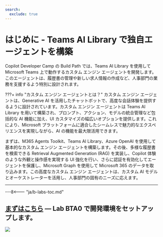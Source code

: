 ```yaml
---
search:
  exclude: true
---
```

# はじめに - Teams AI Library で独自エージェントを構築

Copilot Developer Camp の Build Path では、Teams AI Library を使用して Microsoft Teams 上で動作するカスタム エンジン エージェントを開発します。このエージェントは、履歴書の管理や新しい求人情報の作成など、人事部門の業務を支援するよう特別に設計されます。

???+ info "カスタム エンジン エージェントとは？"
    カスタム エンジン エージェントは、Generative AI を活用したチャットボットで、高度な会話体験を提供するように設計されています。カスタム エンジン エージェントは Teams AI Library を用いて構築され、プロンプト、アクション、モデルの統合管理など包括的な AI 機能に加え、UI カスタマイズの幅広いオプションを提供します。これにより、Microsoft プラットフォームに適合したシームレスで魅力的なエクスペリエンスを実現しながら、AI の機能を最大限活用できます。

まずは、M365 Agents Toolkit、Teams AI Library、Azure OpenAI を使用して基本的なカスタム エンジン エージェントを構築します。その後、多様な履歴書を検索できる Retrieval Augmented Generation (RAG) を実装し、Copilot 体験のような外観と操作感を実現する UI 強化を行い、さらに認証を有効化してエージェントを保護し、Microsoft Graph を使用して Microsoft 365 のデータを取り込みます。この高度なカスタム エンジン エージェントは、カスタム AI モデルとオーケストレーターを活用し、人事部門の固有のニーズに応えます。

<hr />

---8<--- "ja/b-labs-toc.md"
  
## <a href="./00-prerequisites">まずはこちら</a> — Lab BTA0 で開発環境をセットアップします。

<img src="https://m365-visitor-stats.azurewebsites.net/copilot-camp/custom-engine/teams-ai/index--ja" />